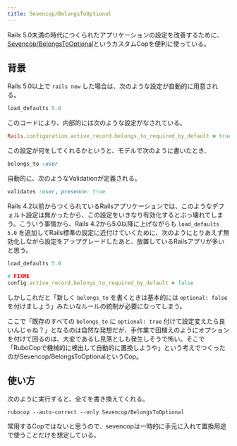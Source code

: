 ```yaml
---
title: Sevencop/BelongsToOptional
---
```


Rails 5.0未満の時代につくられたアプリケーションの設定を改善するために、[Sevencop/BelongsToOptional](https://github.com/r7kamura/sevencop#sevencopbelongstooptional)というカスタムCopを便利に使っている。

## 背景

Rails 5.0以上で `rails new` した場合は、次のような設定が自動的に用意される。

```ruby
load_defaults 5.0
```

このコードにより、内部的には次のような設定がなされている。

```ruby
Rails.configuration.active_record.belongs_to_required_by_default = true
```

この設定が何をしてくれるかというと、モデルで次のように書いたとき、

```ruby
belongs_to :user
```

自動的に、次のようなValidationが定義される。

```ruby
validates :user, presence: true
```

Rails 4.2以前からつくられているRailsアプリケーションでは、このようなデフォルト設定は無かったから、この設定をいきなり有効化するとぶっ壊れてしまう。こういう事情から、Rails 4.2から5.0以降に上げながらも `load_defaults 5.0` を追加してRails標準の設定に近付けていくために、次のようにとりあえず無効化しながら設定をアップグレードしたあと、放置しているRailsアプリが多いと思う。

```ruby
load_defaults 5.0

# FIXME
config.active_record.belongs_to_required_by_default = false
```

しかしこれだと「新しく `belongs_to` を書くときは基本的には `optional: false` を付けましょう」みたいなルールの統制が必要になってしまう。

ここで「既存のすべての `belongs_to` に `optional: true` 付けて設定変えたら良いんじゃね？」となるのは自然な発想だが、手作業で田植えのようにオプションを付けて回るのは、大変であるし見落としも発生しそうで怖い。そこで「RuboCopで機械的に検出して自動的に置換しようや」という考えでつくったのがSevencop/BelongsToOptionalというCop。

## 使い方

次のように実行すると、全てを書き換えてくれる。

```
rubocop --auto-correct --only Sevencop/BelongsToOptional
```

常用するCopではないと思うので、sevencopは一時的に手元に入れて置換用途で使うことだけを想定している。
